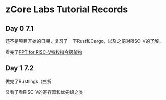 # zCore Labs Tutorial Records

## Day 0		7.1

还不是项目开始的日期，复习了一下Rust和Cargo，以及之前对RISC-V的了解。

看完了[PPT for RISC-V特权指令级架构](https://content.riscv.org/wp-content/uploads/2018/05/riscv-privileged-BCN.v7-2.pdf)

## Day 1		7.2

做完了Rustlings（曲折

又看了看RISC-V的寄存器和优先级之类

